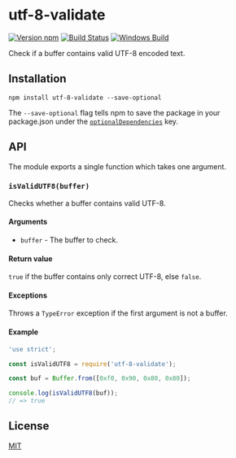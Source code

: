 # utf-8-validate

[![Version npm](https://img.shields.io/npm/v/utf-8-validate.svg)](https://www.npmjs.com/package/utf-8-validate)
[![Build Status](https://travis-ci.org/websockets/utf-8-validate.svg?branch=master)](https://travis-ci.org/websockets/utf-8-validate)
[![Windows Build](https://ci.appveyor.com/api/projects/status/github/websockets/utf-8-validate?branch=master&svg=true)](https://ci.appveyor.com/project/lpinca/utf-8-validate)

Check if a buffer contains valid UTF-8 encoded text.

## Installation

```
npm install utf-8-validate --save-optional
```

The `--save-optional` flag tells npm to save the package in your package.json
under the [`optionalDependencies`](https://docs.npmjs.com/files/package.json#optionaldependencies)
key.

## API

The module exports a single function which takes one argument.

### `isValidUTF8(buffer)`

Checks whether a buffer contains valid UTF-8.

#### Arguments

- `buffer` - The buffer to check.

#### Return value

`true` if the buffer contains only correct UTF-8, else `false`.

#### Exceptions

Throws a `TypeError` exception if the first argument is not a buffer.

#### Example

```js
'use strict';

const isValidUTF8 = require('utf-8-validate');

const buf = Buffer.from([0xf0, 0x90, 0x80, 0x80]);

console.log(isValidUTF8(buf));
// => true
```

## License

[MIT](LICENSE)
